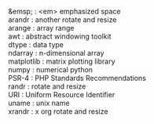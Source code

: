 \&emsp; : \<em> emphasized space  
arandr : another rotate and resize  
arange : array range  
awt : abstract windowing toolkit  
dtype : data type  
ndarray : n-dimensional array  
matplotlib : matrix plotting library  
numpy : numerical python  
PSR-4 : PHP Standards Recommendations  
randr : rotate and resize  
URI : Uniform Resource Identifier  
uname : unix name  
xrandr : x org rotate and resize  
